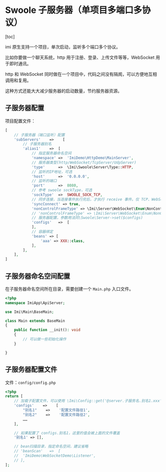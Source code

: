 # Swoole 子服务器（单项目多端口多协议）

[toc]

imi 原生支持一个项目，单次启动，监听多个端口多个协议。

比如你要做一个聊天系统，http 用于注册、登录、上传文件等等，WebSocket 用于即时通讯。

http 和 WebSocket 同时做在一个项目中，代码之间没有隔阂，可以方便地互相调用和复用。

这种方式还能大大减少服务器的启动数量，节约服务器资源。

## 子服务器配置

项目配置文件：

```php
[
    // 子服务器（端口监听）配置
    'subServers'    =>    [
        // 子服务器别名
        'alias1'	=>	[
            // 指定服务器命名空间
            'namespace'	=>	'ImiDemo\HttpDemo\MainServer',
            // 服务器类型(http/WebSocket/TcpServer/UdpServer)
            'type'		=>	\Imi\Swoole\Server\Type::HTTP,
            // 监听的IP地址，可选
            'host'		=>	'0.0.0.0',
            // 监听的端口
            'port'		=>	8080,
            // 参考 swoole sockType，可选
            'sockType'	=>	SWOOLE_SOCK_TCP,
            // 同步连接，当连接事件执行完后，才执行 receive 事件。仅 TCP、WebSocket 且 SWOOLE_BASE 模式有效
            'syncConnect' => true,
            'nonControlFrameType' => \Imi\Server\WebSocket\Enum\NonControlFrameType::TEXT, // 配置 WebSocket 纯文本通信协议
            // 'nonControlFrameType' => \Imi\Server\WebSocket\Enum\NonControlFrameType::BINARY, // 配置 WebSocket 二进制通信协议
            // 服务器配置，参数用法同\Swoole\Server->set($configs)
            'configs'	=>	[
            ],
            // 容器绑定
            'beans' => [
                'aaa' => XXX::class,
            ],
        ],
    ],
]
```

## 子服务器命名空间配置

在子服务器命名空间所在目录，需要创建一个 `Main.php` 入口文件。

```php
<?php
namespace ImiApp\ApiServer;

use Imi\Main\BaseMain;

class Main extends BaseMain
{
    public function __init(): void
    {
        // 可以做一些初始化操作
    }

}
```

## 子服务器配置文件

文件：`config/config.php`

```php
<?php
return [
    // 加载子配置文件，可以使用 \Imi\Config::get('@server.子服务名.别名1.xxx') 获取
    'configs'    =>    [
        "别名1"    =>    '配置文件路径1',
        "别名2"    =>    '配置文件路径2',
        ……
    ],

    // 如果配置了 configs.别名1，这里的值会被上面的文件覆盖
    '别名1' => [],

    // bean扫描目录，指定命名空间，建议省略
    // 'beanScan'	=>	[
    // 	'ImiDemo\WebSocketDemo\Listener',
    // ],
];
```
